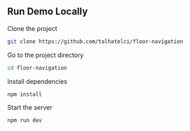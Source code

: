 ## Run Demo Locally

Clone the project

```bash
git clone https://github.com/talhatelci/floor-navigation
```

Go to the project directory

```bash
cd floor-navigation
```

Install dependencies

```bash
npm install
```

Start the server

```bash
npm run dev
```
